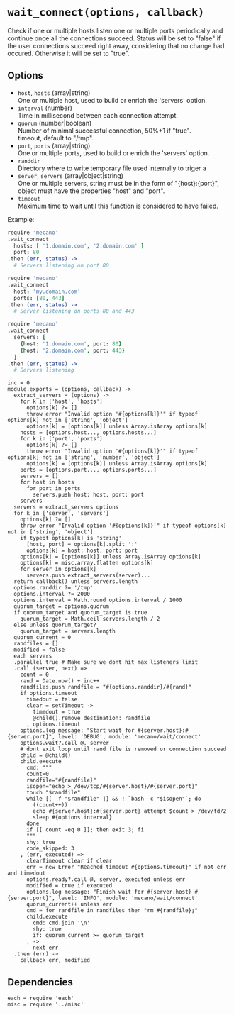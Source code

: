 
# `wait_connect(options, callback)`

Check if one or multiple hosts listen one or multiple ports periodically and
continue once all the connections succeed. Status will be set to "false" if the
user connections succeed right away, considering that no change had occured.
Otherwise it will be set to "true".   

## Options

*   `host`, `hosts` (array|string)    
    One or multiple host, used to build or enrich the 'servers' option.   
*   `interval` (number)    
    Time in millisecond between each connection attempt.   
*   `quorum` (number|boolean)    
    Number of minimal successful connection, 50%+1 if "true".   
    timeout, default to "/tmp".   
*   `port`, `ports` (array|string)    
    One or multiple ports, used to build or enrich the 'servers' option.   
*   `randdir`   
    Directory where to write temporary file used internally to triger a 
*   `server`, `servers` (array|object|string)    
    One or multiple servers, string must be in the form of "{host}:{port}",
    object must have the properties "host" and "port".   
*   `timeout`   
    Maximum time to wait until this function is considered to have failed.   

Example:

```coffee
require 'mecano'
.wait_connect
  hosts: [ '1.domain.com', '2.domain.com' ]
  port: 80
.then (err, status) ->
  # Servers listening on port 80
```

```coffee
require 'mecano'
.wait_connect
  host: 'my.domain.com'
  ports: [80, 443]
.then (err, status) ->
  # Server listening on ports 80 and 443
```

```coffee
require 'mecano'
.wait_connect
  servers: [
    {host: '1.domain.com', port: 80}
    {host: '2.domain.com', port: 443}
  ]
.then (err, status) ->
  # Servers listening
```

    inc = 0
    module.exports = (options, callback) ->
      extract_servers = (options) ->
        for k in ['host', 'hosts']
          options[k] ?= []
          throw error "Invalid option '#{options[k]}'" if typeof options[k] not in ['string', 'object']
          options[k] = [options[k]] unless Array.isArray options[k]
        hosts = [options.host..., options.hosts...]
        for k in ['port', 'ports']
          options[k] ?= []
          throw error "Invalid option '#{options[k]}'" if typeof options[k] not in ['string', 'number', 'object']
          options[k] = [options[k]] unless Array.isArray options[k]
        ports = [options.port..., options.ports...]
        servers = []
        for host in hosts
          for port in ports
            servers.push host: host, port: port
        servers
      servers = extract_servers options
      for k in ['server', 'servers']
        options[k] ?= []
        throw error "Invalid option '#{options[k]}'" if typeof options[k] not in ['string', 'object']
        if typeof options[k] is 'string'
          [host, port] = options[k].split ':'
          options[k] = host: host, port: port
        options[k] = [options[k]] unless Array.isArray options[k]
        options[k] = misc.array.flatten options[k]
        for server in options[k]
          servers.push extract_servers(server)...
      return callback() unless servers.length
      options.randdir ?= '/tmp'
      options.interval ?= 2000
      options.interval = Math.round options.interval / 1000
      quorum_target = options.quorum
      if quorum_target and quorum_target is true  
        quorum_target = Math.ceil servers.length / 2
      else unless quorum_target?
        quorum_target = servers.length
      quorum_current = 0
      randfiles = []
      modified = false
      each servers
      .parallel true # Make sure we dont hit max listeners limit
      .call (server, next) =>
        count = 0
        rand = Date.now() + inc++
        randfiles.push randfile = "#{options.randdir}/#{rand}"
        if options.timeout
          timedout = false
          clear = setTimeout ->
            timedout = true
            @child().remove destination: randfile
          , options.timeout
        options.log message: "Start wait for #{server.host}:#{server.port}", level: 'DEBUG', module: 'mecano/wait/connect'
        options.wait?.call @, server
        # dont exit loop until rand file is removed or connection succeed
        child = @child()
        child.execute
          cmd: """
          count=0
          randfile="#{randfile}"
          isopen="echo > /dev/tcp/#{server.host}/#{server.port}"
          touch "$randfile"
          while [[ -f "$randfile" ]] && ! `bash -c "$isopen"`; do
            ((count++))
            echo #{server.host}:#{server.port} attempt $count > /dev/fd/2 
            sleep #{options.interval}
          done
          if [[ count -eq 0 ]]; then exit 3; fi
          """
          shy: true
          code_skipped: 3
        , (err, executed) =>
          clearTimeout clear if clear
          err = new Error "Reached timeout #{options.timeout}" if not err and timedout
          options.ready?.call @, server, executed unless err
          modified = true if executed
          options.log message: "Finish wait for #{server.host} #{server.port}", level: 'INFO', module: 'mecano/wait/connect'
          quorum_current++ unless err
          cmd = for randfile in randfiles then "rm #{randfile};"
          child.execute
            cmd: cmd.join '\n'
            shy: true
            if: quorum_current >= quorum_target
          , ->
            next err
      .then (err) ->
        callback err, modified

## Dependencies

    each = require 'each'
    misc = require '../misc'
